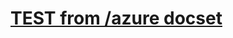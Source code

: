 # [TEST from /azure docset](/azure/key-vault/authentication-requests-and-responses?context=rest/api/keyvault/rc/rc)